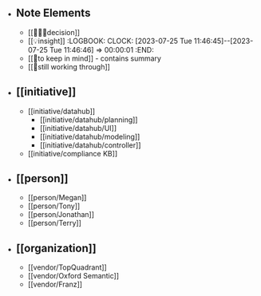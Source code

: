- ## Note Elements
	- [[👩🏻‍⚖️decision]]
	- [[💡insight]]
	  :LOGBOOK:
	  CLOCK: [2023-07-25 Tue 11:46:45]--[2023-07-25 Tue 11:46:46] =>  00:00:01
	  :END:
	- [[🧠to keep in mind]] - contains summary
	- [[🤔still working through]]
- ## [[initiative]]
	- [[initiative/datahub]]
		- [[initiative/datahub/planning]]
		- [[initiative/datahub/UI]]
		- [[initiative/datahub/modeling]]
		- [[initiative/datahub/controller]]
	- [[initiative/compliance KB]]
- ## [[person]]
	- [[person/Megan]]
	- [[person/Tony]]
	- [[person/Jonathan]]
	- [[person/Terry]]
- ## [[organization]]
	- [[vendor/TopQuadrant]]
	- [[vendor/Oxford Semantic]]
	- [[vendor/Franz]]